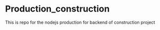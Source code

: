 # Production_construction
This is repo for the nodejs production for backend of construction project
